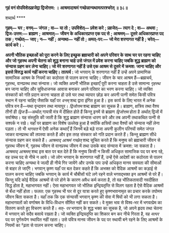 **गृहं वनं वोपविशेत्प्रव्रजेद्वा द्विजोत्तम: ।** **आश्रमादाश्रमं गच्छेन्नान्यथामत्परश्चरेत् ॥ ३८॥** 

शब्दार्थ **** 

**गृहम्—** **घर** **; वनम्—** **जंगल** **; वा—** **या तो** **; उपविशेत्—** **प्रवेश करे** **; प्रव्रजेत्—** **त्याग दे** **; वा—** **अथवा** **; द्विज-उत्तम:—** **ब्राह्मण** **;** **आश्रमात्—** **जीवन के अधिकारप्राप्त एक पद से** **; आश्रमम्—** **दूसरे अधिकारप्राप्त पद तक** **; गच्छेत्—** **जाए** **; न—** **नहीं** **;** **अन्यथा—** **नहीं तो** **; अमत्-पर:—** **जो मेरा शरणागत नहीं है** **; चरेत्—** **कार्य करे।** **.** 

**अपनी भौतिक इच्छाओं को पूरा करने के लिए इच्छुक ब्रह्मचारी को अपने परिवार के साथ** **घर पर रहना चाहिए और जो गृहस्थ अपनी चेतना को शुद्ध बनाना चाहे उसे जंगल में प्रवेश** **करना चाहिए जबकि शुद्ध ब्राह्मण को संन्यास ग्रहण कर लेना चाहिए। जो मेरे शरणागत नहीं है** **उसे एक आश्रम से दूसरे में क्रमश: जाना चाहिए और इससे विरुद्ध कार्य नहीं करना चाहिए।** **तात्पर्य :** जो भगवान् के शरणागत नहीं हैं उन्हें अपने प्रामाणिक सामाजिक आश्रम के नियमों का कठोरता से पालन करना चाहिए। जीवन के चार आश्रम हैं—ब्रह्मचर्य, गृहस्थ, वानप्रस्थ तथा संन्यास। जो व्यक्ति अपनी भौतिक इच्छाएँ पूरी करना चाहता है उसे सामान्य *गृहस्थ* बन जाना चाहिए और सुविधाजनक आवास बनाकर अपने परिवार का भरण करना चाहिए। जो व्यक्ति संस्कारों को गति प्रदान करना चाहता हो उसे घर तथा व्यापार छोड़ कर अपनी पत्नी समेत किसी पवित्र स्थान में रहना चाहिए जैसाकि यहाँ पर *वनम्* शब्द द्वारा इंगित हुआ है। इस कार्य के लिए भारत में अनेक पवित्र वन हैं—यथा वृन्दावन तथा मायापुर। *द्विजोत्तम* शब्द ब्राह्मण का सूचक है। ब्राह्मण, क्षत्रिय तथा वैश्य तीनों ही *द्विज* हैं—अर्थात् गायत्री मंत्र में दीक्षित होते हैं किन्तु इनमें से ब्राह्मण *द्विजोत्तम* होता है अर्थात् द्विजों में सर्वाश्रेष्ठ। यह संस्तुति की जाती है कि शुद्ध ब्राह्मण संन्यास धारण करे और तब अपनी तथाकथित पत्नी से सश्पर्क न रखे। यहाँ पर ब्राह्मण का विशेष उल्लेख हुआ है क्योंकि क्षत्रियों तथा वैश्यों को संन्यास नहीं लेना पड़ता। तो भी *भागवत* में ऐसी अनेक कथाएँ हैं जिनमें बड़े बड़े राजा अपनी कुलीन पत्नियों समेत जंगल जाकर वानप्रस्थ की तपस्या करते हैं और इस तरह संस्कार को गति प्रदान करते हैं। किन्तु ब्राह्मण सीधे संन्यास ग्रहण कर सकते हैं। *आश्रमाद् आश्रमं गच्छेत्* शब्द सूचित करते हैं कि मनुष्य को ब्रह्मचारी जीवन से गृहस्थ जीवन में, गृहस्थ जीवन से वानप्रस्थ जीवन में तथा उसके बाद संन्यास में क्रमश: जा सकता है। *आश्रमाद्* *आश्रमम्* शब्द इस बात पर बल देते हैं कि मनुष्य किसी न किसी अधिकृत सामाजिक पद पर बना रहे, वह उच्च पद से नीचे न आये। जो लोग भगवान् के शरणागत नहीं हैं, उन्हें ऐसे आदेशों का कठोरता से पालन करना चाहिए अन्यथा वे जल्दी ही नीचे गिर जायेंगे और उनके पाप उन्हें अधिकृत मानव सवयता की सीमाओं से बाहर ले जाएँगे। भगवान् कृष्ण यहाँ पर बल देकर कहते हैं कि अभक्त को वैदिक आश्रमों का कड़ाई से पालन करना चाहिए जबकि भगवान् के कार्य में चौबीसों घंटे लगे रहने वाले भगवद्भक्त इन आश्रमों से परे हैं। किन्तु यदि कोई वैदिक आश्रमों से परे होने के कारण अवैध कर्म करता है, तो वह भौतिकतावादी नवदीक्षित सिद्ध होता है, महाभागवत नहीं। ऐसा महाभागवत जो भौतिक इन्द्रियतृप्ति से विलग रहता है ऐसे वैदिक आश्रमों से बँधा नहीं होता। फलत: एक गृहस्थ भी घर से दूर यात्रा करते हुए कृष्णभावनामृत का प्रचार करके तपोमय जीवन बिता सकता है। यहाँ तक कि एक संन्यासी भगवान् कृष्ण की सेवा में षियों को भी लगा सकता है। महाभागवतों को वर्णाश्रम के विधि-विधान सीमित नहीं कर सकते। वे मुक्त भाव से विश्व-भर में भगवत्प्रेम का वितरण करते हुए विचरण करते हैं। *मत्-* *पर* भगवान् के शुद्ध भक्त का सूचक है, जो अपने हृदय तथा चेतना में भगवान् को सदैव बसाये रखता है। जो व्यक्ति इन्द्रियतृप्ति का शिकार बन कर नीचे गिरता है, वह *मत्पर* पद पर पूर्णरूपेण स्थापित नहीं रहता। उसे पवित्र मानव जीवन के पद पर स्थायी बने रहने के लिए आश्रमों के नियमों का ²ढ़ता से पालन करना चाहिए।  